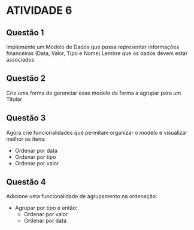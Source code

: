 # ATIVIDADE 6
## Questão 1 
Implemente um Modelo de Dados que possa representar informações financeiras (Data, Valor, Tipo e Nome)
Lembre que os dados devem estar associados

## Questão 2
Crie uma forma de gerenciar esse modelo de forma a agrupar para um Titular

## Questão 3
Agora crie funcionalidades que permitam organizar o modelo e visualizar melhor os itens:
- Ordenar por data
- Ordenar por tipo
- Ordenar por valor

## Questão 4
Adicione uma funcionalidade de agrupamento na ordenação:
- Agrupar por tipo e então:
  - Ordenar por valor 
  - Ordenar por data 
